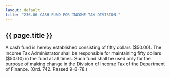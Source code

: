 ```yaml
---
layout: default 
title: "236.06 CASH FUND FOR INCOME TAX DIVISION."
---
```


{{ page.title }}
----------------

A cash fund is hereby established consisting of fifty dollars (\$50.00).
The Income Tax Administrator shall be responsible for maintaining fifty
dollars (\$50.00) in the fund at all times. Such fund shall be used only
for the purpose of making change in the Division of Income Tax of the
Department of Finance. (Ord. 742. Passed 9-8-78.)
